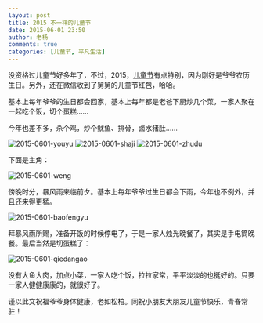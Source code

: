 ```yaml
---
layout: post
title: 2015 不一样的儿童节
date: 2015-06-01 23:50
author: 老杨
comments: true
categories: [儿童节, 平凡生活]
---
```

没资格过儿童节好多年了，不过，2015，<a href="http://zh.wikipedia.org/zh-cn/儿童节" target="_blank" rel="nofollow">儿童节</a>有点特别，因为刚好是爷爷农历生日。另外，还在微信收到了舅舅的儿童节红包，哈哈。

<!--more-->

基本上每年爷爷的生日都会回家，基本上每年都是老爸下厨炒几个菜，一家人聚在一起吃个饭，切个蛋糕……

今年也差不多，杀个鸡，炒个鱿鱼、排骨，卤水猪肚……

<img src="//cyhour.com/wp-content/uploads/2015/06/2015-0601-youyu.jpg" alt=" 2015-0601-youyu " />

<img src="//cyhour.com/wp-content/uploads/2015/06/2015-0601-shaji.jpg" alt=" 2015-0601-shaji " />

<img src="//cyhour.com/wp-content/uploads/2015/06/2015-0601-zhudu.jpg" alt=" 2015-0601-zhudu " />


下面是主角：

<img src="//cyhour.com/wp-content/uploads/2015/06/2015-0601-weng.jpg" alt=" 2015-0601-weng " />


傍晚时分，暴风雨来临前夕。基本上每年爷爷过生日都会下雨，今年也不例外，并且还来得更猛。

<img src="//cyhour.com/wp-content/uploads/2015/06/2015-0601-baofengyu.jpg" alt=" 2015-0601-baofengyu " />


拜暴风雨所赐，准备开饭的时候停电了，于是一家人烛光晚餐了，其实是手电筒晚餐。最后当然是切蛋糕了：

<img src="//cyhour.com/wp-content/uploads/2015/06/2015-0601-qiedangao.jpg" alt=" 2015-0601-qiedangao " />

没有大鱼大肉，加点小菜，一家人吃个饭，拉拉家常，平平淡淡的也挺好的。只要一家人健健康康的，就很好了。

谨以此文祝福爷爷身体健康，老如松柏。同祝小朋友大朋友儿童节快乐，青春常驻！
